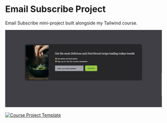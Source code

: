 # Email Subscribe Project

Email Subscribe mini-project built alongside my Tailwind course.

![My Email Modal Screenshot](https://github.com/GreenJ84/TailwindCSS/raw/main/EmailModal/images/projectImage.png)

[![Course Project Template](https://tailwindfromscratch.com/images/project-1.png)](https://tailwindfromscratch.com/mini-projects/email-subscribe/index.html)
